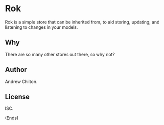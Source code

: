 # Rok #

Rok is a simple store that can be inherited from, to aid storing, updating, and listening to changes in your models.

## Why ##

There are so many other stores out there, so why not?

## Author ##

Andrew Chilton.

## License ##

ISC.

(Ends)

